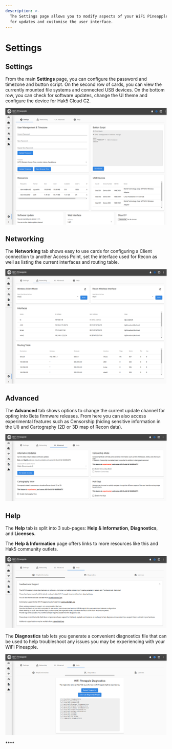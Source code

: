 ```yaml
---
description: >-
  The Settings page allows you to modify aspects of your WiFi Pineapple, check
  for updates and customise the user interface.
---
```


# Settings

## Settings

From the main **Settings** page, you can configure the password and timezone and button script. On the second row of cards, you can view the currently mounted file systems and connected USB devices. On the bottom row, you can check for software updates, change the UI theme and configure the device for Hak5 Cloud C2.

![](../.gitbook/assets/image%20%2826%29.png)

## **Networking**

The **Networking** tab shows easy to use cards for configuring a Client connection to another Access Point, set the interface used for Recon as well as listing the current interfaces and routing table.

![](../.gitbook/assets/image%20%2828%29.png)



## **Advanced**

The **Advanced** tab shows options to change the current update channel for opting into Beta firmware releases. From here you can also access experimental features such as Censorship \(hiding sensitive information in the UI\) and Cartography \(2D or 3D map of Recon data\).

![](../.gitbook/assets/image%20%2830%29.png)

## **Help**

The **Help** tab is split into 3 sub-pages: **Help & Information**, **Diagnostics**, and **Licenses.**

The **Help & Information** page offers links to more resources like this and Hak5 community outlets.

![](../.gitbook/assets/image%20%2820%29.png)

The **Diagnostics** tab lets you generate a convenient diagnostics file that can be used to help troubleshoot any issues you may be experiencing with your WiFi Pineapple.

![](../.gitbook/assets/image%20%2818%29.png)

\*\*\*\*

